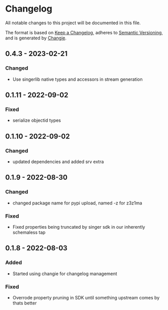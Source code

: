 # Changelog
All notable changes to this project will be documented in this file.

The format is based on [Keep a Changelog](https://keepachangelog.com/en/1.0.0/),
adheres to [Semantic Versioning](https://semver.org/spec/v2.0.0.html),
and is generated by [Changie](https://github.com/miniscruff/changie).


## 0.4.3 - 2023-02-21
### Changed
* Use singerlib native types and accessors in stream generation

## 0.1.11 - 2022-09-02
### Fixed
* serialize objectid types

## 0.1.10 - 2022-09-02
### Changed
* updated dependencies and added srv extra

## 0.1.9 - 2022-08-30
### Changed
* changed package name for pypi upload, named -z for z3z1ma
### Fixed
* Fixed properties being truncated by singer sdk in our inherently schemaless tap

## 0.1.8 - 2022-08-03
### Added
* Started using changie for changelog management
### Fixed
* Overrode property pruning in SDK until something upstream comes by thats better
